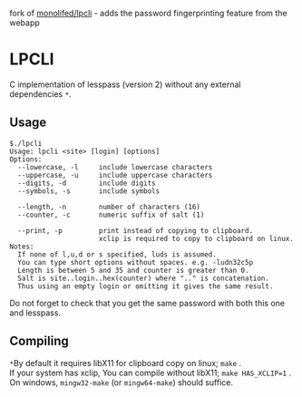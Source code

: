 fork of [monolifed/lpcli](https://github.com/monolifed/lpcli) - adds the password fingerprinting feature from the webapp

# LPCLI
C implementation of lesspass (version 2) without any external dependencies `*`.



## Usage

```
$./lpcli
Usage: lpcli <site> [login] [options]
Options:
  --lowercase, -l     include lowercase characters
  --uppercase, -u     include uppercase characters
  --digits, -d        include digits
  --symbols, -s       include symbols

  --length, -n        number of characters (16)
  --counter, -c       numeric suffix of salt (1)

  --print, -p         print instead of copying to clipboard.
                      xclip is required to copy to clipboard on linux.
Notes:
  If none of l,u,d or s specified, luds is assumed.
  You can type short options without spaces. e.g. -ludn32c5p
  Length is between 5 and 35 and counter is greater than 0.
  Salt is site..login..hex(counter) where ".." is concatenation.
  Thus using an empty login or omitting it gives the same result.
```

Do not forget to check that you get the same password with both this one and lesspass.


## Compiling
`*`By default it requires libX11 for clipboard copy on linux; `make` .  
If your system has xclip, You can compile without libX11; `make HAS_XCLIP=1` .  
On windows, `mingw32-make` (or `mingw64-make`) should suffice.  
